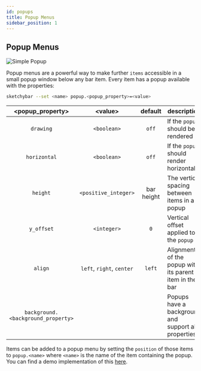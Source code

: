 ```yaml
---
id: popups
title: Popup Menus
sidebar_position: 1
---
```

## Popup Menus
![Simple Popup](https://user-images.githubusercontent.com/22680421/146688291-b8bc5e77-e6a2-42ee-bd9f-b3709c63d936.png)

Popup menus are a powerful way to make further `items` accessible in a small popup window below any bar item.
Every item has a popup available with the properties:

```bash
sketchybar --set <name> popup.<popup_property>=<value>
```

| <popup_property\>                  | <value\>                  | default    | description                                                  |
| :-------:                          | :------:                  | :-------:  | -----------                                                  |
| `drawing`                          | `<boolean>`               | `off`      | If the `popup` should be rendered                            |
| `horizontal`                       | `<boolean>`               | `off`      | If the `popup` should render horizontally                    |
| `height`                           | `<positive_integer>`      | bar height | The vertical spacing between items in a popup                |
| `y_offset`                         | `<integer>`               | `0`        | Vertical offset applied to the `popup`                       |
| `align`                            | `left`, `right`, `center` | `left`     | Alignment of the popup with its parent item in the bar       |
| `background.<background_property>` |                           |            | Popups have a background and support all properties          |

Items can be added to a popup menu by setting the `position` of those items to `popup.<name>` where `<name>` is the name of the item containing the popup.
You can find a demo implementation of this [here](https://github.com/FelixKratz/SketchyBar/discussions/12?sort=new#discussioncomment-1843975).

